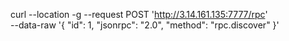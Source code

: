 curl --location -g --request POST 'http://3.14.161.135:7777/rpc' \
--data-raw '{
    "id": 1,
    "jsonrpc": "2.0",
    "method": "rpc.discover"
}'